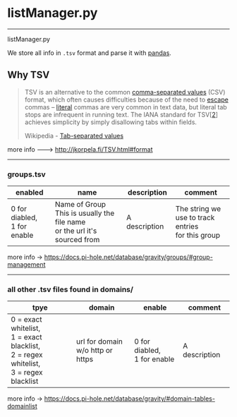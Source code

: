 # listManager.py

___
listManager.py

We store all info in `.tsv` format and parse it with [pandas](https://github.com/pandas-dev/pandas).

## Why TSV

[2]: https://www.iana.org/assignments/media-types/text/tab-separated-values

> TSV is an alternative to the common [comma-separated values](https://en.wikipedia.org/wiki/Comma-separated_values) (CSV) format, which
> often causes difficulties because of the need to [escape](https://en.wikipedia.org/wiki/Escape_character) commas – [literal](https://en.wikipedia.org/wiki/Character_literal)
> commas are very common in text data, but literal tab stops are infrequent in running text.
> The IANA standard for TSV[[2]] achieves simplicity by simply disallowing tabs within fields.
>
> Wikipedia - [Tab-separated values](https://en.wikipedia.org/wiki/Tab-separated_values)

more info ---> <http://jkorpela.fi/TSV.html#format>
___

### groups.tsv

enabled | name | description | comment
------------ | -------------| ------------ | -------------  
0 for diabled,<br>1 for enable | Name of Group<br>This is usually the file name<br>or the url it's sourced from | A description | The string we<br>use to track entries<br>for this group

[//]: # (@Pi-hole documentation pages for Gravity SQLite Database)
more info -> <https://docs.pi-hole.net/database/gravity/groups/#group-management>

___

### all other .tsv files found in domains/

tpye | domain | enable | comment
------------ | -------------| ------------ | -------------  
0 = exact whitelist,<br>1 = exact blacklist,<br>2 = regex whitelist,<br>3 = regex blacklist | url for domain<br>w/o http or https | 0 for diabled,<br>1 for enable | A description

[//]: # (@Pi-hole documentation pages for Gravity SQLite Database)
more info -> <https://docs.pi-hole.net/database/gravity/#domain-tables-domainlist>
